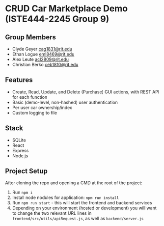 # CRUD Car Marketplace Demo (ISTE444-2245 Group 9)

## Group Members
- Clyde	Geyer cag1831@rit.edu
- Ethan Logue eml8469@rit.edu
- Alex Leute acl2809@rit.edu
- Christian	Berko ceb1810@rit.edu
  
## Features
- Create, Read, Update, and Delete (Purchase) GUI actions, with REST API for each function
- Basic (demo-level, non-hashed) user authentication
- Per user car ownership/index
- Custom logging to file

## Stack
- SQLite
- React
- Express
- Node.js


## Project Setup
After cloning the repo and opening a CMD at the root of the project:
1. Run `npm i`
2. Install node nodules for application: `npm run install`
3. Run `npm run start` - this will start the frontend and backend services
4. Depending on your environment (hosted or development) you will want to change the two relevant URL lines in `frontend/src/utils/apiRequest.js`, as well as `backend/server.js`


